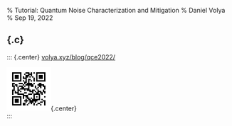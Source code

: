 % Tutorial: Quantum Noise Characterization and Mitigation
% Daniel Volya
% Sep 19, 2022

## {.c}

::: {.center}
[volya.xyz/blog/qce2022/](volya.xyz/blog/qce2022)

![_](qr.png){.center}\
::: 